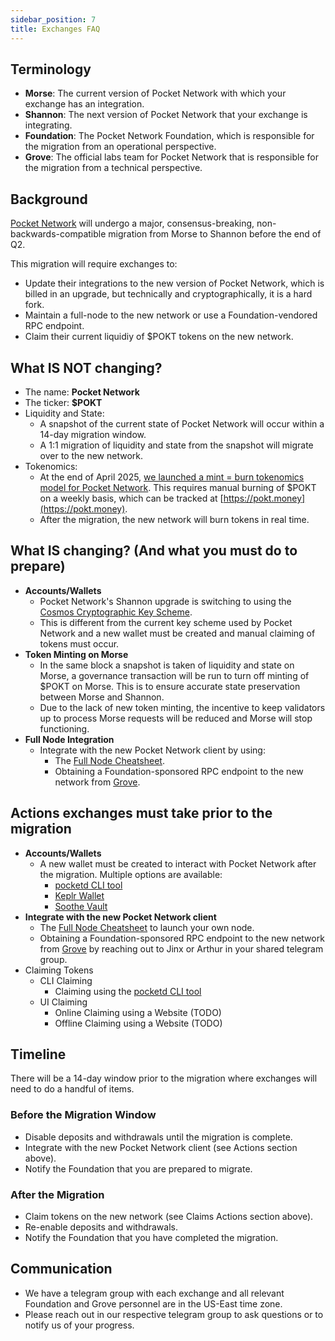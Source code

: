 ```yaml
---
sidebar_position: 7
title: Exchanges FAQ
---
```

## Terminology

- **Morse**: The current version of Pocket Network with which your exchange has an integration.
- **Shannon**: The next version of Pocket Network that your exchange is integrating.
- **Foundation**: The Pocket Network Foundation, which is responsible for the migration from an operational perspective.
- **Grove**: The official labs team for Pocket Network that is responsible for the migration from a technical perspective.

## Background

[Pocket Network](https://pocket.network) will undergo a major, consensus-breaking, non-backwards-compatible migration from Morse to Shannon before the end of Q2.

This migration will require exchanges to:

- Update their integrations to the new version of Pocket Network, which is billed in an upgrade, but technically and cryptographically, it is a hard fork.
- Maintain a full-node to the new network or use a Foundation-vendored RPC endpoint.
- Claim their current liquidiy of $POKT tokens on the new network.

## What **IS NOT** changing?

- The name: **Pocket Network**
- The ticker: **$POKT**
- Liquidity and State:
  - A snapshot of the current state of Pocket Network will occur within a 14-day migration window.
  - A 1:1 migration of liquidity and state from the snapshot will migrate over to the new network.
- Tokenomics:
  - At the end of April 2025, [we launched a mint = burn tokenomics model for Pocket Network](https://forum.pokt.network/t/protocol-economics-parameters-for-the-shannon-upgrade/5490). This requires manual burning of $POKT on a weekly basis, which can be tracked at [https://pokt.money](https://pokt.money).
  - After the migration, the new network will burn tokens in real time.

## What **IS** changing? (And what you must do to prepare)

- **Accounts/Wallets**
  - Pocket Network's Shannon upgrade is switching to using the [Cosmos Cryptographic Key Scheme](https://docs.cosmos.network/main/learn/beginner/accounts).
  - This is different from the current key scheme used by Pocket Network and a new wallet must be created and manual claiming of tokens must occur.
- **Token Minting on Morse**
  - In the same block a snapshot is taken of liquidity and state on Morse, a governance transaction will be run to turn off minting of $POKT on Morse. This is to ensure accurate state preservation between Morse and Shannon.
  - Due to the lack of new token minting, the incentive to keep validators up to process Morse requests will be reduced and Morse will stop functioning.
- **Full Node Integration**
  - Integrate with the new Pocket Network client by using:
    - The [Full Node Cheatsheet](https://dev.poktroll.com/operate/cheat_sheets/full_node_cheatsheet).
    - Obtaining a Foundation-sponsored RPC endpoint to the new network from [Grove](https://portal.grove.city).

## Actions exchanges must take prior to the migration

- **Accounts/Wallets**
  - A new wallet must be created to interact with Pocket Network after the migration. Multiple options are available:
    - [pocketd CLI tool](https://dev.poktroll.com/explore/account_management/create_new_account_cli)
    - [Keplr Wallet](https://www.keplr.app/)
    - [Soothe Vault](https://trustsoothe.io/)
- **Integrate with the new Pocket Network client**
  - The [Full Node Cheatsheet](https://dev.poktroll.com/operate/cheat_sheets/full_node_cheatsheet) to launch your own node.
  - Obtaining a Foundation-sponsored RPC endpoint to the new network from [Grove](https://portal.grove.city) by reaching out to Jinx or Arthur in your shared telegram group.
- Claiming Tokens
  - CLI Claiming
    - Claiming using the [pocketd CLI tool](https://dev.poktroll.com/explore/morse_migration/claiming_account)
  - UI Claiming
    - Online Claiming using a Website (TODO)
    - Offline Claiming using a Website (TODO)

## Timeline

There will be a 14-day window prior to the migration where exchanges will need to do a handful of items.

### Before the Migration Window

- Disable deposits and withdrawals until the migration is complete.
- Integrate with the new Pocket Network client (see Actions section above).
- Notify the Foundation that you are prepared to migrate.

### After the Migration

- Claim tokens on the new network (see Claims Actions section above).
- Re-enable deposits and withdrawals.
- Notify the Foundation that you have completed the migration.

## Communication
- We have a telegram group with each exchange and all relevant Foundation and Grove personnel are in the US-East time zone. 
- Please reach out in our respective telegram group to ask questions or to notify us of your progress.
